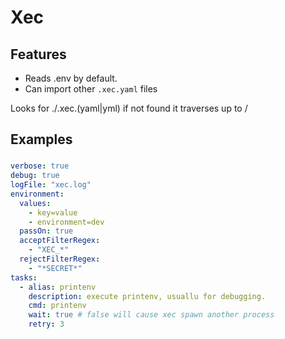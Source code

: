 <!-- vale Microsoft.HeadingAcronyms = NO -->
# Xec

## Features

- Reads .env by default.
- Can import other `.xec.yaml` files

Looks for ./.xec.(yaml|yml) if not found it traverses up to /

## Examples

### 

```yaml
verbose: true
debug: true
logFile: "xec.log"
environment:
  values:
    - key=value
    - environment=dev
  passOn: true
  acceptFilterRegex:
    - "XEC_*"
  rejectFilterRegex:
    - "*SECRET*"
tasks:
  - alias: printenv
    description: execute printenv, usuallu for debugging.
    cmd: printenv
    wait: true # false will cause xec spawn another process
    retry: 3
```